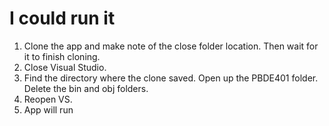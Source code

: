 # I could run it

1) Clone the app and make note of the close folder location. Then wait for it to finish cloning. 
2) Close Visual Studio. 
3) Find the directory where the clone saved. Open up the PBDE401 folder. Delete the bin and obj folders. 
4) Reopen VS. 
5) App will run
